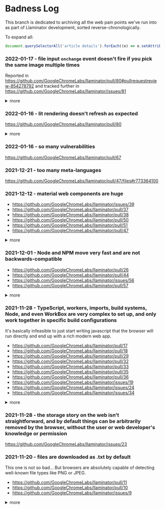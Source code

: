 # Badness Log

This branch is dedicated to archiving all the web pain points we've run into as
part of Llaminator development, sorted reverse-chronologically.

To expand all:

```javascript
document.querySelectorAll('article details').forEach((e) => e.setAttribute('open', ''))
```

### 2022-01-17 - file input `onchange` event doesn't fire if you pick the same image multiple times

Reported in
https://github.com/GoogleChromeLabs/llaminator/pull/80#pullrequestreview-854278792
and tracked further in https://github.com/GoogleChromeLabs/llaminator/issues/81

<details>
  <summary>more</summary>

  > Thank you, also for the demo page!
  >
  > There is one new issue that I'm observing (but we can address separately):
  > add `foo.jpg`, delete it, then add `foo.jpg` again. It refuses to add the
  > image, with no warnings/messages/anything. Interestingly, adding `bar.jpg`
  > after the delete works fine.

  > It looks like deleting isn't necessary - if you try to upload the same
  > image twice, it does nothing the second time. That may (or may not) be
  > _desired_ behaviour, but it's not _intended_ at the moment.
  >
  > I strongly suspect (but haven't verified) that
  > [this](https://github.com/GoogleChromeLabs/llaminator/blob/main/src/components/llama-select-fab.ts#L45)
  > event isn't firing, since the selected image hasn't "changed".
</details>

### 2022-01-16 - lit rendering doesn't refresh as expected

https://github.com/GoogleChromeLabs/llaminator/pull/80

<details>
  <summary>more</summary>

  > I tried letting the `llama-item` remove itself from the DOM
  > (`this.parentElement.remove(this)`, or something like that).
  >
  > This worked as expected in that moment, but then upon uploading a new
  > image, the UI wouldn't update (despite `render()` being called with the
  > proper elements in response to an upload).
  >
  > I did confirm that the image was uploaded and the db instance was
  > up-to-date, and that `render()` was in fact getting called, but the
  > newly-uploaded images wouldn't be visible until I refreshed the page.
  >
  > Even more confusingly, everything did actually update properly if I stepped
  > through the code with devtools....
  >
  > If I uploaded a new image normally, then used devtools when uploading
  > _another_ new image, then only the image uploaded while devtools was
  > running ended up being displayed (until page refresh).
  >
  > No idea what's going on there - I'm sure it's something about `lit` trying
  > to be clever about which elements changed and what exactly needs to be
  > re-rendered, but wow is that prone to subtle unexpected undebuggable bugs.
</details>

### 2022-01-16 - so many vulnerabilities

https://github.com/GoogleChromeLabs/llaminator/pull/67

### 2021-12-21 - too many meta-languages

https://github.com/GoogleChromeLabs/llaminator/pull/47/files#r773364100

### 2021-12-12 - material web components are huge

* https://github.com/GoogleChromeLabs/llaminator/issues/39
* https://github.com/GoogleChromeLabs/llaminator/pull/37
* https://github.com/GoogleChromeLabs/llaminator/pull/38
* https://github.com/GoogleChromeLabs/llaminator/pull/50
* https://github.com/GoogleChromeLabs/llaminator/pull/51
* https://github.com/GoogleChromeLabs/llaminator/pull/47

<details>
  <summary>more</summary>

  > Lit is great, and definitely worth it. We've used
  > [material-web](https://github.com/material-components/material-web) on top
  > of that, but I'm actually really disappointed about how massively it
  > impacts our bundle size. We're still <90 KiB uncompressed, but it's
  > probably way overkill for our use-case. To illustrate, ~15 KiB of that are
  > for the ripple effects, which are cool, but we don't need to support every
  > edge-case that's significant for a generic library.

  > This re-implements the file selection fab without relying on MWC. Our
  > uncompressed JavaScript bundle size decreases by a massive 49KiB, whereas
  > our CSS file grows by 7KiB. Appearance remains identical, although we now
  > have the ability to add ripple styles to the fab ourselves. (Hover styles
  > are already enabled.)
  >
  > Live on https://llaminator.peter.sh/
</details>

### 2021-12-01 - Node and NPM move very fast and are not backwards-compatible

* https://github.com/GoogleChromeLabs/llaminator/pull/26
* https://github.com/GoogleChromeLabs/llaminator/pull/44
* https://github.com/GoogleChromeLabs/llaminator/issues/56
* https://github.com/GoogleChromeLabs/llaminator/pull/57

<details>
  <summary>more</summary>

  > These are the notes I took, at the beginning of the year 2022, documenting
  > my first impressions of getting the project up and running, for someone
  > (like myself) who has no knowledge of the project, and perhaps wants to
  > contribute. Consider it a stress test on the installation procedure.
  >
  > Maybe none of the stuff mentioned below would be classified as bugs, maybe
  > some would. But this documents the process I went through and what I
  > discovered along the way. Maybe it provides some insight.
  >
  > First thing I discovered was I didn't have npn installed
  > `sudo apt install npm` fixed that.
  >
  > I then downloaded the zip from github and placed the code into my code
  > directory.
  >
  > ```
  > ~/code$ node -v
  > v10.19.0
  > ~/code$ npm -v
  > 6.14.4
  > ```
  >
  > So far so good, I guess. Let's try...
  >
  > `~/code/llaminator-main$ npm install`
  >
  > However, the first message is a conflict message. Not the start I was
  > hoping for. Can we git rid of that?
  >
  > ```
  > npm WARN conflict A git conflict was detected in package-lock.json. Attempting to auto-resolve.
  > npm WARN conflict To make this happen automatically on git rebase/merge, consider using the npm-merge-driver:
  > npm WARN conflict $ npx npm-merge-driver install -g
  > npm WARN read-shrinkwrap This version of npm is compatible with lockfileVersion@1, but package-lock.json was generated for lockfileVersion@2. I'll try to do my best with it!
  > ```
  >
  > Next, according to the instructions is to serve the site from an http
  > server, by doing...
  >
  > ```
  > ~/code/llaminator-main$ npm run-script serve
  >
  > > llaminator@0.0.1 serve /home/finnur/code/llaminator-main
  > > webpack serve --open --mode=development
  >
  > sh: 1: webpack: not found
  > npm ERR! code ELIFECYCLE
  > npm ERR! syscall spawn
  > npm ERR! file sh
  > npm ERR! errno ENOENT
  > npm ERR! llaminator@0.0.1 serve: `webpack serve --open --mode=development`
  > npm ERR! spawn ENOENT
  > npm ERR!
  > npm ERR! Failed at the llaminator@0.0.1 serve script.
  > npm ERR! This is probably not a problem with npm. There is likely additional logging output above.
  >
  > npm ERR! A complete log of this run can be found in:
  > npm ERR!     /home/finnur/.npm/_logs/2022-01-05T17_16_53_308Z-debug.log
  > ```
  >
  > Should webpack be listed as a pre-requisite in the instructions?
  >
  > `~/code/llaminator-main$ npm install webpack` succeeds. Let's try again...
  >
  > ```
  > ~/code/llaminator-main$ npm run-script serve
  >
  > > llaminator@0.0.1 serve /home/finnur/code/llaminator-main
  > > webpack serve --open --mode=development
  >
  > [webpack-cli] /home/finnur/code/llaminator-main/node_modules/webpack-dev-server/lib/servers/WebsocketServer.js:10
  >   static heartbeatInterval = 1000;
  >                            ^
  > SyntaxError: Unexpected token =
  >     at Module._compile (internal/modules/cjs/loader.js:723:23)
  >     at Object.Module._extensions..js (internal/modules/cjs/loader.js:789:10)
  >     at Module.load (internal/modules/cjs/loader.js:653:32)
  >     at tryModuleLoad (internal/modules/cjs/loader.js:593:12)
  >     at Function.Module._load (internal/modules/cjs/loader.js:585:3)
  >     at Module.require (internal/modules/cjs/loader.js:692:17)
  >     at require (internal/modules/cjs/helpers.js:25:18)
  >     at Server.getServerTransport (/home/finnur/code/llaminator-main/node_modules/webpack-dev-server/lib/Server.js:1191:28)
  >     at Server.createWebSocketServer (/home/finnur/code/llaminator-main/node_modules/webpack-dev-server/lib/Server.js:1757:38)
  >     at Server.start (/home/finnur/code/llaminator-main/node_modules/webpack-dev-server/lib/Server.js:2305:12)
  > npm ERR! code ELIFECYCLE
  > npm ERR! errno 2
  > npm ERR! llaminator@0.0.1 serve: `webpack serve --open --mode=development`
  > npm ERR! Exit status 2
  > npm ERR!
  > npm ERR! Failed at the llaminator@0.0.1 serve script.
  > npm ERR! This is probably not a problem with npm. There is likely additional logging output above.
  >
  > npm ERR! A complete log of this run can be found in:
  > npm ERR!     /home/finnur/.npm/_logs/2022-01-05T17_32_58_219Z-debug.log
  > ```
  >
  > I'm guessing this is not expected? :)
</details>

### 2021-11-28 - TypeScript, workers, imports, build systems, Node, and even WorkBox are very complex to set up, and only work together in specific build configurations

It's basically infeasible to just start writing javascript that the browser
will run directly and end up with a rich modern web app.

* https://github.com/GoogleChromeLabs/llaminator/pull/17
* https://github.com/GoogleChromeLabs/llaminator/pull/18
* https://github.com/GoogleChromeLabs/llaminator/pull/29
* https://github.com/GoogleChromeLabs/llaminator/pull/32
* https://github.com/GoogleChromeLabs/llaminator/pull/33
* https://github.com/GoogleChromeLabs/llaminator/pull/35
* https://github.com/GoogleChromeLabs/llaminator/pull/36
* https://github.com/GoogleChromeLabs/llaminator/issues/19
* https://github.com/GoogleChromeLabs/llaminator/issues/24
* https://github.com/GoogleChromeLabs/llaminator/issues/34

<details>
  <summary>more</summary>

  > I've noticed that the following PRs have been trying to deal with just
  > getting a build system actually fully working with typescript and service
  > workers (0 new actual functionality in the app):
  >
  > * https://github.com/GoogleChromeLabs/llaminator/pull/13
  > * https://github.com/GoogleChromeLabs/llaminator/pull/14
  > * https://github.com/GoogleChromeLabs/llaminator/pull/17
  > * https://github.com/GoogleChromeLabs/llaminator/pull/18
  > * https://github.com/GoogleChromeLabs/llaminator/pull/22
  > * https://github.com/GoogleChromeLabs/llaminator/pull/26
  > * https://github.com/GoogleChromeLabs/llaminator/pull/29
  > * https://github.com/GoogleChromeLabs/llaminator/pull/32
  > * https://github.com/GoogleChromeLabs/llaminator/pull/33
  > * another one I'm currently working on to fix Workbox as part of
  >   https://github.com/GoogleChromeLabs/llaminator/issues/19
  >
  > What in the world is going on with this ecosystem?
  >
  > I *think* this is a (roughly) exhaustive description of our ideal state:
  >
  > * dev server that can auto-reload when there are changes to the filesystem
  > * a way to "export" a copy of the post-build codebase, suitable for hosting
  >   elsewhere (including static file servers)
  > * typescript for both main site code and service worker code, enforcing
  >   strict type checks
  > * some amount of code-sharing ability between the main site code and
  >   service worker code (WebShareTarget, as a concrete example, is a place
  >   where code sharing would make a lot of sense)
  > * ability to use 3rd party packages (ideally via npm) in both main site and
  >   service worker
  > * (feel free to add more to this list)
  >
  > Here's a summary of issues we've encountered along the way (I will probably
  > forget some):
  >
  > * [Workbox](https://developers.google.com/web/tools/workbox) requires
  >   either bundling, [Service Worker
  >   modules](https://web.dev/es-modules-in-sw/), or an `importScripts()` from
  >   a CDN
  >   * Service Worker modules have compatibility issues
  >     * `Uncaught SyntaxError: Cannot use import statement outside a module`
  >       is such an unhelpful error message at sw installation time
  >   * bundling is generally the ideal option (failing Service Worker modules)
  >     for both Workbox and other npm packages, but
  >     [@web/dev-server](https://www.npmjs.com/package/@web/dev-server) can't
  >     auto-reload bundles
  >   * the CDN doesn't come with types built-in by default, and
  >     [@types/workbox-sw](https://www.npmjs.com/package/@types/workbox-sw)
  >     isn't working for me
  > * @web/dev-server serves files with their original extensions (like `*.ts`)
  >   rather than their "compiled" extensions (`*.js`). But when doing a static
  >   build, browsers (or maybe just Chrome?) can't seem to figure out that
  >   ".ts" isn't 'video/mp2t'
  >   (https://github.com/GoogleChromeLabs/llaminator/issues/24)
  > * different servers have different root directories - maybe there's a way
  >   to make all the paths properly relative, but so far we've ended up with a
  >   hack as part of the build process
  > * I'm not entirely convinced that @web/dev-server (and maybe even the
  >   rollup config) is actually using our tsconfig.json. Maybe it's
  >   [ESBuild](https://esbuild.github.io/)'s fault? No idea.
  >   * we also may need(?) to mess around with our filesystem and configs like
  >     https://github.com/jakearchibald/typescript-worker-example to get the
  >     tsconfig.json to work properly for both "normal" code and service
  >     worker
  > * package-lock.json
  > * it's not entirely clear which type of storage we should be using
  >   (https://github.com/GoogleChromeLabs/llaminator/issues/20,
  >   https://github.com/GoogleChromeLabs/llaminator/issues/21)
  > * at first it seemed like `declare var self: ServiceWorkerGlobalScope` was
  >   required to make `self` work properly in typescript in the service
  >   worker. Now, for some reason, it's telling me I can't redeclare `self`
  >   (currently its type is `WorkerGlobalScope & typeof globalThis` as set by
  >   the `webworker` lib)
  > * code sharing between main code and sw is difficult and complicated. sw,
  >   generally, doesn't support modules, which is what we should be using for
  >   the main code. sw modules have compatibility issues. Some sort of
  >   bundling build system may(?) be able to mitigate this (see note about
  >   @web/dev-server not playing nice with that) but then it's still tricky to
  >   figure out which parts are sharable - for example, what type is `self`?
  >   Could change depending on the context. "main" code and sw code are
  >   generally built with different libs.

  > (depends on https://github.com/GoogleChromeLabs/llaminator/pull/14)
  >
  > `npx tsc --lib webworker src/sw.ts` builds this without error (although
  > `npx tsc src/sw.ts` does not, which makes me question what exactly the
  > `tsconfig.json` does).
  >
  > But I get this extremely helpful runtime error when using `npm run-script
  > serve`:
  >
  > ```
  > Uncaught SyntaxError: Cannot use import statement outside a module
  > Uncaught (in promise) TypeError: Failed to register a ServiceWorker for scope ('http://localhost:4629/src/') with script ('http://localhost:4629/src/sw.ts'): ServiceWorker script evaluation failed
  > ```
  >
  > Any ideas? Shouldn't ESBuild be taking care of this?
  >
  > (This is what I mean when I say that setting up typescript and a build
  > system is a massive mess)

  > Fixes:
  >
  > ```
  > Uncaught ReferenceError: process is not defined at node_modules/workbox-core/models/messages/messageGenerator.js:24
  > ```

  > See https://github.com/GoogleChromeLabs/llaminator/pull/22
  >
  > The error message says that index.ts's "MIME type ('video/mp2t') is not
  > executable."
  >
  > I'm guessing that's because we're trying to include a ".ts" file as a
  > script, and .ts is being misinterpreted.

  > This PR implements a decent build system that satisfies the "ideal state"
  > as described in #34.
  >
  > Instead of ESBuild, we now use WebPack with a configuration file allowing
  > for both development (w/ watch) serving, as well as building for production
  > with additional optimizations. Service worker support has been moved to its
  > own directory so that it's easier to (conceptually) separate from the
  > regular client source and fully supports TypeScript. Code sharing works
  > naturally, although we may want to have a "common" directory of sorts if
  > and when we start using that.
  >
  > Generated assets (i.e. the bundled JavaScript) will now have hashed
  > filenames, with the service worker automatically precaching such content.
  > This allows for more aggressive caching strategies, useful when we have a
  > more coherent offline strategy.
  >
  > There's still some optimizations we can make regarding specializing
  > `tsconfig.json`, which can follow. In addition, `package-lock.json` is here
  > to stay, I'm told that's the best practice.
  >
  > I've verified this locally using `serve`, and pushed the production build
  > to https://llaminator.peter.sh/, where it also works as expected.
  >
  > Fixes: #19, #24, #34
</details>

### 2021-11-28 - the storage story on the web isn't straightforward, and by default things can be arbitrarily removed by the browser, without the user or web developer's knowledge or permission

https://github.com/GoogleChromeLabs/llaminator/issues/23

### 2021-11-20 - files are downloaded as .txt by default

This one is not so bad... But browsers are absolutely capable of detecting
well-known file types like PNG or JPEG.

* https://github.com/GoogleChromeLabs/llaminator/pull/11
* https://github.com/GoogleChromeLabs/llaminator/pull/10
* https://github.com/GoogleChromeLabs/llaminator/issues/9

<details>
  <summary>more</summary>

  > The blob URL doesn't have a filename or type information, so it saves as a
  > "text file"
  >
  > https://user-images.githubusercontent.com/570079/142743702-543c55d8-aba4-45cf-8695-e320bdc9bd79.mp4

  > Fixes #9
  >
  > 👋 @glennhartmann
  >
  > To avoid the image results saving as `.txt` files, we can specify a MIME
  > type during blob instantiation by providing the
  > [`Blob`](https://developer.mozilla.org/en-US/docs/Web/API/Blob) constructor
  > a second param which is an object with key `type` representing
  > [blob.type](https://developer.mozilla.org/en-US/docs/Web/API/Blob/type).
  > This way the image results save as their specific MIME type.
  >
  > ```js
  > const b = new Blob([await f.arrayBuffer()], { type: f.type }); // f.type would be image/png, image/jpeg, application/pdf etc
  > ```
  >
  >
  >
  >
  > https://user-images.githubusercontent.com/48612525/142803906-1c0dd0c7-6103-4d8c-8f98-b65d1cadc087.mov
</details>
